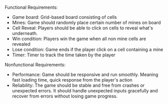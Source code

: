 Functional Requirements:
  - Game board: Grid-based board consisting of cells
  - Mines: Game should randomly place certain number of mines on board
  - Cell Reveal: Players should be able to click on cells to reveal what's underneath.
  - Win condition: Players win the game when all non mine cells are revealed
  - Lose condition: Game ends if the player click on a cell containing a mine
  - Timer: Timer to track the time taken by the player

Nonfunctional Requirements:
  - Performance: Game should be responsive and run smoothly. Meaning fast loading time, quick response from the player's action
  - Reliability: The game should be stable and free from crashes or unexpected errors. It should handle unexpected inputs gracefully and recover from errors without losing game progress.
